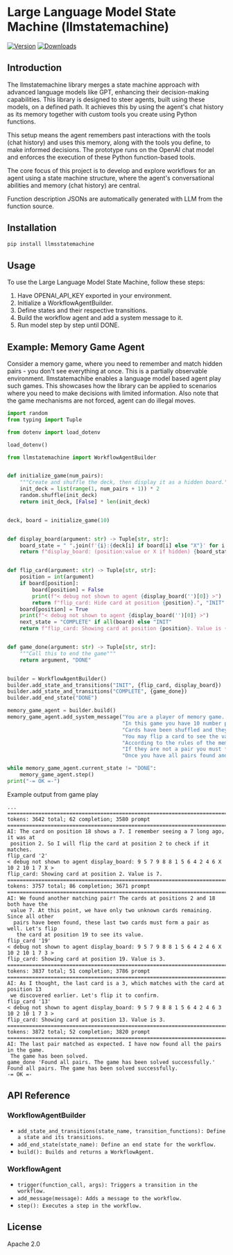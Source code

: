 # Large Language Model State Machine (llmstatemachine)

[![Version](https://img.shields.io/pypi/v/llmstatemachine.svg)](https://pypi.python.org/pypi/llmstatemachine)
[![Downloads](http://pepy.tech/badge/llmstatemachine)](http://pepy.tech/project/llmstatemachine)

## Introduction

The llmstatemachine library merges a state machine approach with advanced language 
models like GPT, enhancing their decision-making capabilities. This library is designed to 
steer agents, built using these models, on a defined path. It achieves this by using the 
agent's chat history as its memory together with custom tools you create using Python functions.

This setup means the agent remembers past interactions with the tools (chat history) and uses this 
memory, along with the tools you define, to make informed decisions. 
The prototype runs on the OpenAI chat model and enforces the execution of 
these Python function-based tools.

The core focus of this project is to develop and explore workflows for an agent 
using a state machine structure, where the agent's conversational abilities and
memory (chat history) are central.

Function description JSONs are automatically generated with LLM from the function source.

## Installation
```bash
pip install llmsstatemachine
```

## Usage
To use the Large Language Model State Machine, follow these steps:

1. Have OPENAI_API_KEY exported in your environment.
2. Initialize a WorkflowAgentBuilder.
3. Define states and their respective transitions.
4. Build the workflow agent and add a system message to it.
5. Run model step by step until DONE.

## Example: Memory Game Agent

Consider a memory game, where you need to remember and match hidden pairs -
you don't see everything at once. This is a partially observable environment. llmstatemachibe enables a language model based 
agent play such games.
This showcases how the library can be applied to scenarios 
where you need to make decisions with limited information.
Also note that the game mechanisms are not forced, agent can do illegal moves. 

```python
import random
from typing import Tuple

from dotenv import load_dotenv

load_dotenv()

from llmstatemachine import WorkflowAgentBuilder


def initialize_game(num_pairs):
    """Create and shuffle the deck, then display it as a hidden board."""
    init_deck = list(range(1, num_pairs + 1)) * 2
    random.shuffle(init_deck)
    return init_deck, [False] * len(init_deck)


deck, board = initialize_game(10)


def display_board(argument: str) -> Tuple[str, str]:
    board_state = " ".join(f'{i}:{deck[i] if board[i] else "X"}' for i in range(len(deck)))
    return f"display_board: (position:value or X if hidden) {board_state}", "INIT"


def flip_card(argument: str) -> Tuple[str, str]:
    position = int(argument)
    if board[position]:
        board[position] = False
        print(f"< debug not shown to agent {display_board('')[0]} >")
        return f"flip_card: Hide card at position {position}.", "INIT"
    board[position] = True
    print(f"< debug not shown to agent {display_board('')[0]} >")
    next_state = "COMPLETE" if all(board) else "INIT"
    return f"flip_card: Showing card at position {position}. Value is {deck[position]}.", next_state


def game_done(argument: str) -> Tuple[str, str]:
    """Call this to end the game"""
    return argument, "DONE"


builder = WorkflowAgentBuilder()
builder.add_state_and_transitions("INIT", {flip_card, display_board})
builder.add_state_and_transitions("COMPLETE", {game_done})
builder.add_end_state("DONE")

memory_game_agent = builder.build()
memory_game_agent.add_system_message("You are a player of memory game. " +
                                     "In this game you have 10 number pairs in 20 cards. " +
                                     "Cards have been shuffled and they are all face down. " +
                                     "You may flip a card to see the value. " +
                                     "According to the rules of the memory game you can check a pair. " +
                                     "If they are not a pair you must flip them back hidden. " +
                                     "Once you have all pairs found and shown the game is done.")

while memory_game_agent.current_state != "DONE":
    memory_game_agent.step()
print("-= OK =-")

```
Example output from game play
```shell
...
================================================================================
tokens: 3642 total; 62 completion; 3580 prompt
================================================================================
AI: The card on position 18 shows a 7. I remember seeing a 7 long ago, it was at
 position 2. So I will flip the card at position 2 to check if it matches.
flip_card '2'
< debug not shown to agent display_board: 9 5 7 9 8 8 1 5 6 4 2 4 6 X 10 2 10 1 7 X >
flip_card: Showing card at position 2. Value is 7.
================================================================================
tokens: 3757 total; 86 completion; 3671 prompt
================================================================================
AI: We found another matching pair! The cards at positions 2 and 18 both have the
 value 7. At this point, we have only two unknown cards remaining. Since all other
  pairs have been found, these last two cards must form a pair as well. Let's flip
   the card at position 19 to see its value.
flip_card '19'
< debug not shown to agent display_board: 9 5 7 9 8 8 1 5 6 4 2 4 6 X 10 2 10 1 7 3 >
flip_card: Showing card at position 19. Value is 3.
================================================================================
tokens: 3837 total; 51 completion; 3786 prompt
================================================================================
AI: As I thought, the last card is a 3, which matches with the card at position 13
 we discovered earlier. Let's flip it to confirm.
flip_card '13'
< debug not shown to agent display_board: 9 5 7 9 8 8 1 5 6 4 2 4 6 3 10 2 10 1 7 3 >
flip_card: Showing card at position 13. Value is 3.
================================================================================
tokens: 3872 total; 52 completion; 3820 prompt
================================================================================
AI: The last pair matched as expected. I have now found all the pairs in the game.
 The game has been solved.
game_done 'Found all pairs. The game has been solved successfully.'
Found all pairs. The game has been solved successfully.
-= OK =-
```


## API Reference

### WorkflowAgentBuilder

- `add_state_and_transitions(state_name, transition_functions): Define a state and its transitions.`
- `add_end_state(state_name): Define an end state for the workflow.`
- `build(): Builds and returns a WorkflowAgent.`

### WorkflowAgent

- `trigger(function_call, args): Triggers a transition in the workflow.`
- `add_message(message): Adds a message to the workflow.`
- `step(): Executes a step in the workflow.`

## License
Apache 2.0
